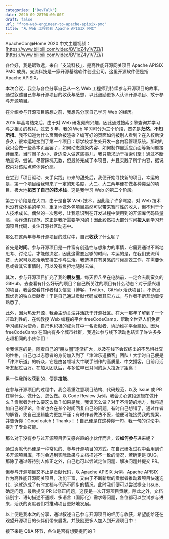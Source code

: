 ```yaml
---
categories: ["DevTalk"]
date: 2020-09-28T08:00:00Z
draft: false
url: "from-web-engineer-to-apache-apisix-pmc"
title: "从 Web 工程师到 Apache APISIX PMC"
---
```


ApacheCon@Home 2020 中文主题视频：[https://www.bilibili.com/video/BV1oZ4y1V7Zi/](https://www.bilibili.com/video/BV1oZ4y1V7Zi/)

各位好，我是琚致远，来自「支流科技」，是高性能开源网关项目 Apache APISIX PMC 成员。支流科技是一家开源基础软件创业公司，这里开源软件便是指 Apache APISIX。

本次会议，我会与各位分享自己从一名 Web 工程师到持续参与开源项目的故事，通过叙述自己参与开源项目的收获与感想，以此鼓励更多人认识开源项目、敢于参与开源项目。

在介绍参与开源项目感想之前，我想先分享自己学习 Web 的经历。

2015 年高考结束后，由于对 Web 研发颇有兴趣，因此通过搜索引擎查询并学习与之相关的教程。过去 5 年，我的 Web 学习可分为三个阶段，首先是**茫然、不知所措**。我不知道为什么页面会被渲染？编写好的页面如何被别人看到？在入校后没多久，很幸运地接到了第一个项目：帮学校学生处开发一套内容管理系统。那时的我只会做一些基本页面罢了，如何动态渲染内容、如何制作自适应页面等新问题接踵而来，当时圈子太小、身边没人做这些事儿，我只能求助于搜索引擎！通过不断地查询、尝试，尽管踩坑无数，但最终完成了本项目，并且实践了所学内容，据说校内对该站点整体评价高。

在尝到「项目驱动、亲手实践」带来的甜处后，我便开始寻找新的项目，幸运的是，第一个项目给我带来了一定的知名度，大二、大三两年便在做各种类型的项目、极大地**拓宽了自己的技术栈**。这是我学习 Web 的第二个阶段。

第三个阶段是在大四，由于是自学 Web 技术，因此绕了许多弯路、对 Web 技术也没有成体系的学习，重复地做外包项目虽然可以带来暂时性的收入，但不利于个人技术成长。偶然的一次思考，让我意识到在开发过程中使用到的开源库代码质量高、协作流程规范，这正是我所需要学习的！因此毅然把大部分时间**投入**到学习开源项目代码、关注开源社区动态中。

那么在这两年参与开源项目的过程中，自己**收获**了什么呢？

首先是**时间**。参与开源项目是一件富有创造性与想象力的事情，它需要通过不断地思考、讨论后，才能做决定，因此这需要足够的时间。幸运的是，在我们支流科技，大家可以灵活地安排工作与生活。我选择在有灵感的时候高效工作，在需要休息或者其它事情时，可以没有负担地随时去做。

其次，参与开源项目扩充了我的**朋友圈**。每天但凡坐在电脑前，一定会去刷蛮久的 GitHub，去查看有什么好玩的项目？自己所关注的项目有什么动态？对于感兴趣的项目，我会查看其作者相关信息（博客、Twitter、GitHub 活跃项目），不断发现优秀的独立贡献者！于是自己通过贡献代码或者其它方式，与作者不断互动着便熟悉了。

此外，因为热爱开源，我会主动关注并活跃于开源社区。在大一那年了解到了一个非盈利性的、在线教授 Web 编程的平台 freeCodeCamp，帮助全世界人们免费学习编程为使命，自己也积极的成为其中一名贡献者、协助维护平台建设。因为 freeCodeCamp 在国内有多个城市社群，我通过参与线下活动也结实了许许多多志趣相同的小伙伴们！

令我惊喜的是，随着自己的“朋友圈”逐渐扩大，以及在线下会议练出的不恐惧社交的性格，自己也以志愿者的身份加入到了「津津乐道播客」团队！大学时自己便是「津津乐道」的听众，它是由各领域大牛联手制作的高质量、中文播客，目前月活听友超过百万。在加入团队后，与多位早已耳闻的达人拉近了距离！

另一件我所收获到的，便是**技能**。

在参与开源项目的过程中，我会着重注意项目结构、代码规范，以及 Issue 或 PR 在聊什么、做什么、怎么做。以 Code Review 为例，我会关心这段逻辑在做什么？贡献者为什么要这么做？如果是我，我该怎么做？对于不清楚的地方，我将追加自己的评论，作者也会在某个时间回复自己的问题。有时自己想错了，通过作者的解答，使自己逻辑能力更加严谨；有时作者做法不妥，他便可能接受我的提案，并告诉你：Good catch！Thanks！！自己便是在这种你一句、我一句的讨论中，提升了专业技能。

那么对于没有参与过开源项目但又感兴趣的小伙伴而言，该**如何参与**进来呢？

通过贡献代码便是一种常见的、参与开源项目的方式。在自己研发过程中会用到许多开源项目库，不时会遇到实际效果与文档描述不一致的情况，若确定是 BUG，那除了通过等待别人修正之外，自己也可以尝试定位问题、解决问题并提交 PR。

但参与开源项目又不止是贡献代码，以 Apache APISIX 为例。Apache APISIX 作为高性能开源网关项目，功能丰富，又由于不断新增的贡献者推动着项目快速迭代，这就造成了有时文档与代码不同步的情况，此时我们便可以尝试提交 Issue、确定问题，最后提交 PR 以修正问题，这便是一次开源项目贡献。除此之外，文档错别字、语句描述不通顺、多语言（国际化）需求等问题，各位都可以尝试参与进来，活跃的贡献者们将推动项目更好地发展。

以上便是我本次的分享，通过叙述自己参与开源项目的经历与收获，希望能给还在观望开源项目的伙伴们带来启发，并鼓励更多人加入到开源项目中！

接下来是 Q&A 环节，各位是否有想要提问的？

